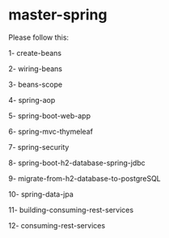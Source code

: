 # master-spring
Please follow this:

1- create-beans

2- wiring-beans

3- beans-scope

4- spring-aop

5- spring-boot-web-app

6- spring-mvc-thymeleaf

7- spring-security

8- spring-boot-h2-database-spring-jdbc

9- migrate-from-h2-database-to-postgreSQL

10- spring-data-jpa

11- building-consuming-rest-services

12- consuming-rest-services
